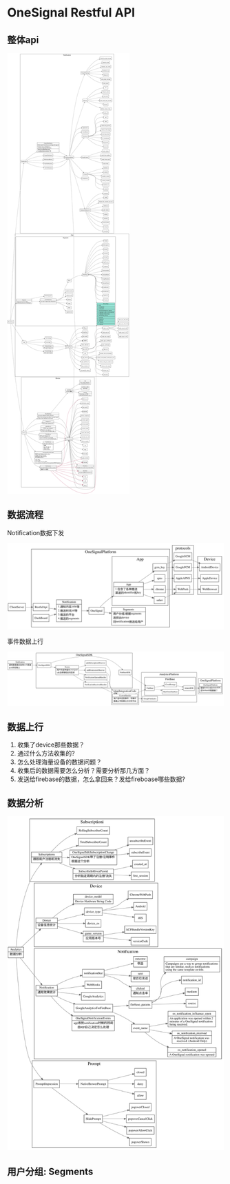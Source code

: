# OneSignal Restful API

## 整体api
![one singal restful api](./restful-api.svg)

## 数据流程


Notification数据下发

![data flow](./data-flow.svg)


事件数据上行

![events handler](./events-handler.svg)

## 数据上行
1. 收集了device那些数据？
2. 通过什么方法收集的?
3. 怎么处理海量设备的数据问题？
4. 收集后的数据需要怎么分析？需要分析那几方面？
5. 发送给firebase的数据，怎么拿回来？发给fireboase哪些数据?

## 数据分析

![analytics overview](./analytics-overview.svg)




## 用户分组: Segments

